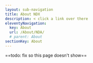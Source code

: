 ```yaml
---
layout: sub-navigation
title: About NDX
description: < click a link over there
eleventyNavigation:
  key: About
  url: /About/NDA/
  # parent: About
sectionKey: About
---
```


==todo: fix so this page doesn't show==
